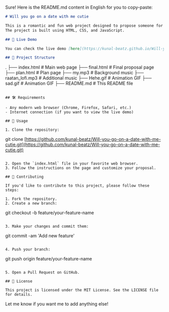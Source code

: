 Sure! Here is the README.md content in English for you to copy-paste:

```markdown
# Will you go on a date with me cutie

This is a romantic and fun web project designed to propose someone for a date.  
The project is built using HTML, CSS, and JavaScript.

## 🚀 Live Demo

You can check the live demo [here](https://kunal-beatz.github.io/Will-you-go-on-a-date-with-me-cutie/).

## 📂 Project Structure

```

.
├── index.html        # Main web page
├── final.html        # Final proposal page
├── plan.html         # Plan page
├── my.mp3            # Background music
├── raatan\_lofi.mp3   # Additional music
├── Hehe.gif          # Animation GIF
├── sad.gif           # Animation GIF
├── README.md         # This README file

```

## 🛠️ Requirements

- Any modern web browser (Chrome, Firefox, Safari, etc.)  
- Internet connection (if you want to view the live demo)

## 📄 Usage

1. Clone the repository:

```

git clone [https://github.com/kunal-beatz/Will-you-go-on-a-date-with-me-cutie.git](https://github.com/kunal-beatz/Will-you-go-on-a-date-with-me-cutie.git)

```

2. Open the `index.html` file in your favorite web browser.  
3. Follow the instructions on the page and customize your proposal.

## 💌 Contributing

If you'd like to contribute to this project, please follow these steps:

1. Fork the repository.  
2. Create a new branch:

```

git checkout -b feature/your-feature-name

```

3. Make your changes and commit them:

```

git commit -am 'Add new feature'

```

4. Push your branch:

```

git push origin feature/your-feature-name

```

5. Open a Pull Request on GitHub.

## 📄 License

This project is licensed under the MIT License. See the LICENSE file for details.
```

Let me know if you want me to add anything else!
